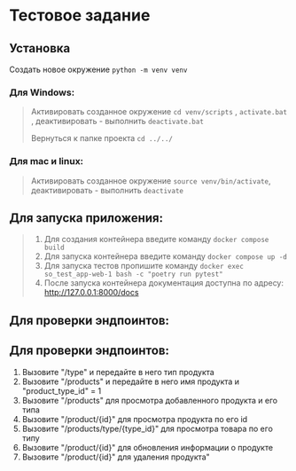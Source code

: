 # Тестовое задание

## Установка
Создать новое окружение `python -m venv venv`

### Для Windows:
>Активировать созданное окружение `cd venv/scripts` , `activate.bat` , деактивировать - выполнить `deactivate.bat`
>
>Вернуться к папке проекта `cd ../../`
### Для mac и linux:
>Активировать созданное окружение `source venv/bin/activate`, деактивировать - выполнить `deactivate`
 

## Для запуска приложения:
>1. Для создания контейнера введите команду ``docker compose build``
>2. Для запуска контейнера введите команду ``docker compose up -d``
>3. Для запуска тестов пропишите команду `docker exec so_test_app-web-1 bash -c "poetry run pytest"`
>4. После запуска контейнера документация доступна по адресу: http://127.0.0.1:8000/docs


## Для проверки эндпоинтов:
## Для проверки эндпоинтов:
1. Вызовите "/type" и передайте в него тип продукта
2. Вызовите "/products" и передайте в него имя продукта и "product_type_id" = 1
3. Вызовите "/products" для просмотра добавленного продукта и его типа
4. Вызовите "/product/{id}" для просмотра продукта по его id
5. Вызовите "/products/type/{type_id}" для просмотра товара по его типу
6. Вызовите "/product/{id}" для обновления информации о продукте
7. Вызовите "/product/{id}" для удаления продукта"